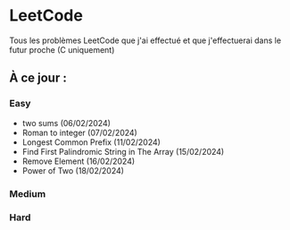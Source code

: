 # LeetCode
Tous les problèmes LeetCode que j'ai effectué et que j'effectuerai dans le futur proche (C uniquement)

## À ce jour :

### Easy
  - two sums (06/02/2024)
  - Roman to integer (07/02/2024)
  - Longest Common Prefix (11/02/2024)
  - Find First Palindromic String in The Array (15/02/2024)
  - Remove Element (16/02/2024)
  - Power of Two (18/02/2024)
### Medium 
### Hard 
